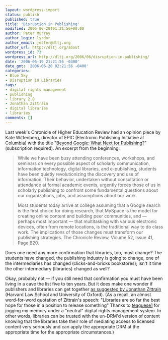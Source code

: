 ```yaml
---
layout: wordpress-import
status: publish
published: true
title: 'Disruption in Publishing'
modified: 2006-06-20T01:21:56+00:00
author: Peter Murray
author_login: lyrdor
author_email: jester@dltj.org
author_url: http://dltj.org/about
wordpress_id: 73
wordpress_url: http://dltj.org/2006/06/disruption-in-publishing/
date: '2006-06-19 21:21:56 -0400'
date_gmt: '2006-06-20 02:21:56 -0400'
categories:
- Blue Sky
- Disruption in Libraries
tags:
- digital rights management
- publishing
- library 2.0
- Jonathan Zittrain
- digital libraries
- libraries
comments: []
---
```

<p>Last week's Chronicle of Higher Education Review had an opinion piece by Kate Wittenberg, director of EPIC (Electronic Publishing Initiative at Columbia) with the title "<a href="http://chronicle.com/weekly/v52/i41/41b02001.htm">Beyond Google: What Next for Publishing?</a>" (subscription required).  An excerpt from the beginning:</p>
<blockquote><p>
While we have been busy attending conferences, workshops, and seminars on every possible aspect of scholarly communication, information technology, digital libraries, and e-publishing, students have been quietly revolutionizing the discovery and use of information. Their behavior, undertaken without consultation or attendance at formal academic events, urgently forces those of us in scholarly publishing to confront some fundamental questions about our organizations, jobs, and assumptions about our work.</p>
<p>Most students today arrive at college assuming that a Google search is the first choice for doing research, that MySpace is the model for creating online content and building peer communities, and &mdash; perhaps most important &mdash; that multitasking with various electronic devices, often from remote locations, is the traditional way to do class work. The implications of those changes must transform our publishing strategies. <footnote>The Chronicle Review, Volume 52, Issue 41, Page B20.</footnote>
</p></blockquote>
<p>Does one need any more confirmation that libraries, too, must change?  The students have changed, the publishing industry is going to change, one of the intermediaries has changed (clicks-and-bricks bookstores); isn't it time the other intermediary (libraries) changed as well?</p>
<p>Okay, probably not &mdash; if you still need that confirmation you must have been living in a cave the list five to ten years.  But it does make one wonder if publishers and libraries can get together <a href="/article/librarians-as-gatekeepers/">as suggested by Jonathan Zittrain</a> (Harvard Law School and University of Oxford).  (As a recall, an almost word-for-word quotation of Zittrain's speech:  "Libraries are so far the best hope for those in a position to release something" <footnote>Thanks to <a href="http://jcdl2006notes.wordpress.com/2006/06/13/day-3-opening-session/">teaguese1</a> for jogging my memory</footnote> under a "neutral" digital rights management system.  In other words, libraries can be trusted with the un-DRM'd version of content knowing that the libraries take their role of mediating access to licensed content very seriously and can apply the appropriate DRM at the appropriate time for the appropriate circumstances.)</p>
